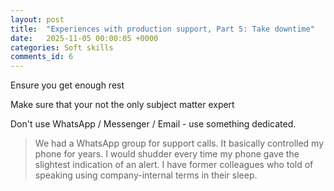 ```yaml
---
layout: post
title:  "Experiences with production support, Part 5: Take downtime"
date:   2025-11-05 00:00:05 +0000
categories: Soft skills
comments_id: 6
---
```


Ensure you get enough rest

Make sure that your not the only subject matter expert

Don't use WhatsApp / Messenger / Email - use something dedicated.

 > We had a WhatsApp group for support calls. It basically controlled my phone for years. I would shudder every time my phone gave the slightest indication of an alert. I have former colleagues who told of speaking using company-internal terms in their sleep.
